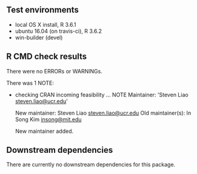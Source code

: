 ## Test environments
* local OS X install, R 3.6.1
* ubuntu 16.04 (on travis-ci), R 3.6.2
* win-builder (devel)

## R CMD check results
There were no ERRORs or WARNINGs. 

There was 1 NOTE:

* checking CRAN incoming feasibility ... NOTE
  Maintainer: 'Steven Liao <steven.liao@ucr.edu>'
  
  New maintainer:
    Steven Liao <steven.liao@ucr.edu>
  Old maintainer(s):
    In Song Kim <insong@mit.edu>

  New maintainer added.
  
## Downstream dependencies
There are currently no downstream dependencies for this package.